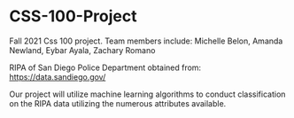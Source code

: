 # CSS-100-Project
Fall 2021 Css 100 project. 
Team members include: Michelle Belon, Amanda Newland, Eybar Ayala, Zachary Romano

RIPA of San Diego Police Department obtained from: https://data.sandiego.gov/

Our project will utilize machine learning algorithms to conduct classification on the RIPA data utilizing the numerous attributes available. 